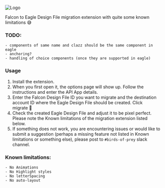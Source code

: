![Logo](https://github.com/celtra/birdsOfPrey/blob/master/assets/icon128.png)

Falcon to Eagle Design File migration extension with quite some known limitations 😅

### TODO:
    - components of same name and clazz should be the same component in eagle
    - anchoring?
    - handling of choice components (once they are supported in eagle)

### Usage
1. Install the extension.
2. When you first open it, the options page will show up. Follow the instructions and enter the API App details.
3. Enter the Falcon Design File ID you want to migrate and the destination account ID where the Eagle Design File should be created. Click migrate 🚀
4. Check the created Eagle Design File and adjust it to be pixel perfect. Please note the Known limitations of the migration extension listed below.
5. If something does not work, you are encountering issues or would like to submit a suggestion (perhaps a missing feature not listed in Known limitations or something else), please post to `#birds-of-prey` slack channel.

### Known limitations:
    - No Animations
    - No Highlight styles
    - No letterSpacing
    - No auto-layout
